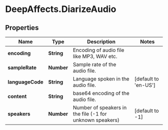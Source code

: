 # DeepAffects.DiarizeAudio

## Properties
Name | Type | Description | Notes
------------ | ------------- | ------------- | -------------
**encoding** | **String** | Encoding of audio file like MP3, WAV etc. | 
**sampleRate** | **Number** | Sample rate of the audio file. | 
**languageCode** | **String** | Language spoken in the audio file. | [default to &#39;en-US&#39;]
**content** | **String** | base64 encoding of the audio file. | 
**speakers** | **Number** | Number of speakers in the file (-1 for unknown speakers) | [default to -1]



